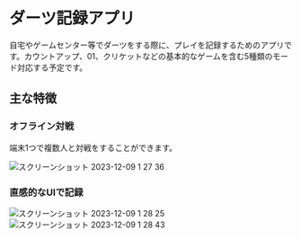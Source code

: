 # ダーツ記録アプリ

自宅やゲームセンター等でダーツをする際に、プレイを記録するためのアプリです。カウントアップ、01、クリケットなどの基本的なゲームを含む5種類のモード対応する予定です。

## 主な特徴

### オフライン対戦

端末1つで複数人と対戦をすることができます。

![スクリーンショット 2023-12-09 1 27 36](https://github.com/sasaki404/darts_record_app/assets/62131201/93edb098-b858-4f93-890f-85726ce9bc41)


### 直感的なUIで記録

![スクリーンショット 2023-12-09 1 28 25](https://github.com/sasaki404/darts_record_app/assets/62131201/b2e1f093-ff83-4e82-94a2-e3eeeb876390)
![スクリーンショット 2023-12-09 1 28 43](https://github.com/sasaki404/darts_record_app/assets/62131201/1d16e454-ec2c-446a-8272-120ba138bf8f)

